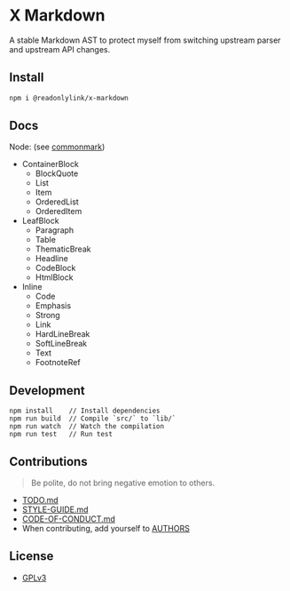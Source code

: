 # X Markdown

A stable Markdown AST to protect myself from switching upstream parser and upstream API changes.

## Install

```bash
npm i @readonlylink/x-markdown
```

## Docs

Node: (see [commonmark](https://spec.commonmark.org/current))

- ContainerBlock
  - BlockQuote
  - List
  - Item
  - OrderedList
  - OrderedItem
- LeafBlock
  - Paragraph
  - Table
  - ThematicBreak
  - Headline
  - CodeBlock
  - HtmlBlock
- Inline
  - Code
  - Emphasis
  - Strong
  - Link
  - HardLineBreak
  - SoftLineBreak
  - Text
  - FootnoteRef

## Development

```
npm install    // Install dependencies
npm run build  // Compile `src/` to `lib/`
npm run watch  // Watch the compilation
npm run test   // Run test
```

## Contributions

> Be polite, do not bring negative emotion to others.

- [TODO.md](TODO.md)
- [STYLE-GUIDE.md](STYLE-GUIDE.md)
- [CODE-OF-CONDUCT.md](CODE-OF-CONDUCT.md)
- When contributing, add yourself to [AUTHORS](AUTHORS)

## License

- [GPLv3](LICENSE)
